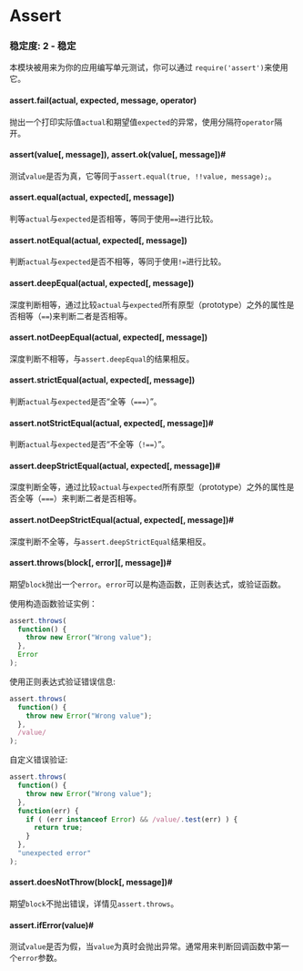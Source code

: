 # Assert


### 稳定度: 2 - 稳定
本模块被用来为你的应用编写单元测试，你可以通过
`require('assert')`来使用它。

#### assert.fail(actual, expected, message, operator)

抛出一个打印实际值`actual`和期望值`expected`的异常，使用分隔符`operator`隔开。

#### assert(value[, message]), assert.ok(value[, message])#
测试`value`是否为真，它等同于`assert.equal(true, !!value, message);`。

#### assert.equal(actual, expected[, message])
判等`actual`与`expected`是否相等，等同于使用`==`进行比较。


#### assert.notEqual(actual, expected[, message])
判断`actual`与`expected`是否不相等，等同于使用`!=`进行比较。

#### assert.deepEqual(actual, expected[, message])
深度判断相等，通过比较`actual`与`expected`所有原型（prototype）之外的属性是否相等（`==`)来判断二者是否相等。

#### assert.notDeepEqual(actual, expected[, message])
深度判断不相等，与`assert.deepEqual`的结果相反。

#### assert.strictEqual(actual, expected[, message])
判断`actual`与`expected`是否“全等（`===`）”。

#### assert.notStrictEqual(actual, expected[, message])#
判断`actual`与`expected`是否“不全等（`!==`）”。


#### assert.deepStrictEqual(actual, expected[, message])#
深度判断全等，通过比较`actual`与`expected`所有原型（prototype）之外的属性是否全等（`===`）来判断二者是否相等。

#### assert.notDeepStrictEqual(actual, expected[, message])#
深度判断不全等，与`assert.deepStrictEqual`结果相反。

#### assert.throws(block[, error][, message])#
期望`block`抛出一个`error`。`error`可以是构造函数，正则表达式，或验证函数。

使用构造函数验证实例：
```js
assert.throws(
  function() {
    throw new Error("Wrong value");
  },
  Error
);
```
使用正则表达式验证错误信息:
```js
assert.throws(
  function() {
    throw new Error("Wrong value");
  },
  /value/
);
```
自定义错误验证:
```js
assert.throws(
  function() {
    throw new Error("Wrong value");
  },
  function(err) {
    if ( (err instanceof Error) && /value/.test(err) ) {
      return true;
    }
  },
  "unexpected error"
);
```
#### assert.doesNotThrow(block[, message])#
期望`block`不抛出错误，详情见`assert.throws`。

#### assert.ifError(value)#
测试`value`是否为假，当`value`为真时会抛出异常。通常用来判断回调函数中第一个`error`参数。

